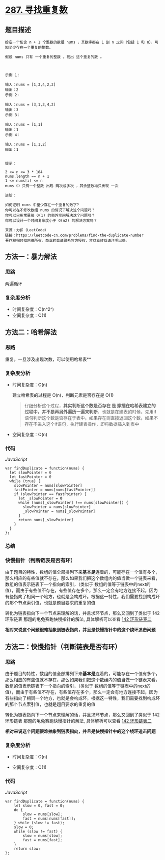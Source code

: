 # [287. 寻找重复数](https://leetcode-cn.com/problems/find-the-duplicate-number/)

## 题目描述

```
给定一个包含 n + 1 个整数的数组 nums ，其数字都在 1 到 n 之间（包括 1 和 n），可知至少存在一个重复的整数。

假设 nums 只有 一个重复的整数 ，找出 这个重复的数 。

 

示例 1：

输入：nums = [1,3,4,2,2]
输出：2
示例 2：

输入：nums = [3,1,3,4,2]
输出：3
示例 3：

输入：nums = [1,1]
输出：1
示例 4：

输入：nums = [1,1,2]
输出：1
 

提示：

2 <= n <= 3 * 104
nums.length == n + 1
1 <= nums[i] <= n
nums 中 只有一个整数 出现 两次或多次 ，其余整数均只出现 一次

进阶：

如何证明 nums 中至少存在一个重复的数字?
你可以在不修改数组 nums 的情况下解决这个问题吗？
你可以只用常量级 O(1) 的额外空间解决这个问题吗？
你可以设计一个时间复杂度小于 O(n2) 的解决方案吗？

来源：力扣（LeetCode）
链接：https://leetcode-cn.com/problems/find-the-duplicate-number
著作权归领扣网络所有。商业转载请联系官方授权，非商业转载请注明出处。
```

## 方法一：暴力解法

### 思路

两遍循环

### 复杂度分析

- 时间复杂度：O(n^2^)
- 空间复杂度：O(1)

## 方法二：哈希解法

### 思路

重复。一旦涉及出现次数，可以使用哈希表**

### 复杂度分析

- 时间复杂度：O(n)

  建立哈希表的过程是 O(n)，判断元素是否存在是 O(1)

  > 仔细分析这个过程，**其实判断这个数是否存在 是 穿插在哈希表建立的过程中，并不是再另外遍历一遍来判断**，也就是在建表的时候，先用if语句判断这个数是否存在于表中，如果存在则直接返回这个数，如果不存在不进入这个if语句，执行建表操作，即将数据插入到表中

- 空间复杂度：O(n)

### 代码

*JavaScript*

```JS
var findDuplicate = function(nums) {
  let slowPointer = 0
  let fastPointer = 0
  while (true) {
    slowPointer = nums[slowPointer]
    fastPointer = nums[nums[fastPointer]]
    if (slowPointer == fastPointer) {
      let _slowPointer = 0
      while (nums[_slowPointer] !== nums[slowPointer]) {
        slowPointer = nums[slowPointer]
        _slowPointer = nums[_slowPointer]
      }
      return nums[_slowPointer]
    }
  }
};
```

### **总结**

### 快慢指针（判断链表是否有环）

由于题目的特性，数组的值全部排列下来**基本是**连着的，可能存在一个值有多个，那么相应的有些值就不存在，那么如果我们把这个数组内的值当做一个链表来看，数组的值表示链表下一个指向的索引，（类似于 数组的值等于链表中的next的值），而由于有些值不存在，有些值存在多个，那么一定会有地方连接不起，因为有些指向了相同一个地方，也就是会构成环。根据这一特性，我们需要找到构成环的那个节点索引值，也就是题目要求的重复的值

转化为链表指向下一个节点来理解的话，并且求环节点，那么又回到了类似于 142 环形链表 那题的龟兔赛跑快慢指针的解法, 具体解析可以查看  [142 环形链表二](./链表)

**相对来说这个问题很难抽象到链表指向，并且是快慢指针中的这个绕环追击问题**

## 方法二：快慢指针（判断链表是否有环）

### 思路

由于题目的特性，数组的值全部排列下来**基本是**连着的，可能存在一个值有多个，那么相应的有些值就不存在，那么如果我们把这个数组内的值当做一个链表来看，数组的值表示链表下一个指向的索引，（类似于 数组的值等于链表中的next的值），而由于有些值不存在，有些值存在多个，那么一定会有地方连接不起，因为有些指向了相同一个地方，也就是会构成环。根据这一特性，我们需要找到构成环的那个节点索引值，也就是题目要求的重复的值

转化为链表指向下一个节点来理解的话，并且求环节点，那么又回到了类似于 142 环形链表 那题的龟兔赛跑快慢指针的解法, 具体解析可以查看  [142 环形链表二](./链表)

**相对来说这个问题很难抽象到链表指向，并且是快慢指针中的这个绕环追击问题**

### 复杂度分析

- 时间复杂度：O(n)

- 空间复杂度：O(1)

### 代码

*JavaScript*

```JS
var findDuplicate = function(nums) {
    let slow = 0, fast = 0;
    do {
        slow = nums[slow];
        fast = nums[nums[fast]];
    } while (slow != fast);
    slow = 0;
    while (slow != fast) {
        slow = nums[slow];
        fast = nums[fast];
    }
    return slow;
};
```



### 





